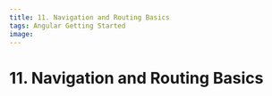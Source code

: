 ```yaml
---
title: 11. Navigation and Routing Basics
tags: Angular Getting Started
image:
---
```


# 11. Navigation and Routing Basics
